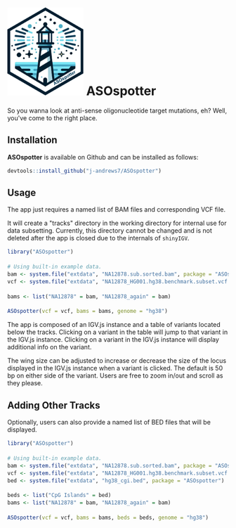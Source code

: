 # <img src="inst/logo/logo.png" alt="CRISRPball" height="200"> ASOspotter

So you wanna look at anti-sense oligonucleotide target mutations, eh? Well, you've come to the right place.

## Installation

**ASOspotter** is available on Github and can be installed as follows:

```r
devtools::install_github("j-andrews7/ASOspotter")
```

## Usage

The app just requires a named list of BAM files and corresponding VCF file.

It will create a "tracks" directory in the working directory for internal use for data subsetting. 
Currently, this directory cannot be changed and is not deleted after the app is closed due to the internals of `shinyIGV`.

```r
library("ASOspotter")

# Using built-in example data.
bam <- system.file("extdata", "NA12878.sub.sorted.bam", package = "ASOspotter")
vcf <- system.file("extdata", "NA12878_HG001.hg38.benchmark.subset.vcf.gz", package = "ASOspotter")

bams <- list("NA12878" = bam, "NA12878_again" = bam)

ASOspotter(vcf = vcf, bams = bams, genome = "hg38")
```

The app is composed of an IGV.js instance and a table of variants located below the tracks. 
Clicking on a variant in the table will jump to that variant in the IGV.js instance. 
Clicking on a variant in the IGV.js instance will display additional info on the variant. 

The wing size can be adjusted to increase or decrease the size of the locus displayed in the IGV.js instance when a variant is clicked. 
The default is 50 bp on either side of the variant. 
Users are free to zoom in/out and scroll as they please.

## Adding Other Tracks

Optionally, users can also provide a named list of BED files that will be displayed.

```r
library("ASOspotter")

# Using built-in example data.
bam <- system.file("extdata", "NA12878.sub.sorted.bam", package = "ASOspotter")
vcf <- system.file("extdata", "NA12878_HG001.hg38.benchmark.subset.vcf.gz", package = "ASOspotter")
bed <- system.file("extdata", "hg38_cgi.bed", package = "ASOspotter")

beds <- list("CpG Islands" = bed)
bams <- list("NA12878" = bam, "NA12878_again" = bam)

ASOspotter(vcf = vcf, bams = bams, beds = beds, genome = "hg38")
```